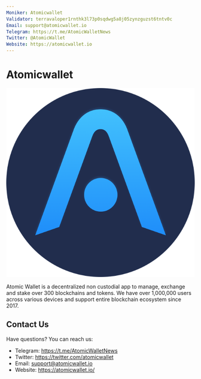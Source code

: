 ```yaml
---
Moniker: Atomicwallet
Validator: terravaloper1rnthk3l73p0sqdwg5a8j05zynzguzst6tntv0c
Email: support@atomicwallet.io
Telegram: https://t.me/AtomicWalletNews
Twitter: @AtomicWallet
Website: https://atomicwallet.io
---
```


# Atomicwallet

![Atomicwallet](./atomicwallet.png)

Atomic Wallet is a decentralized non custodial app to manage, exchange and stake over 300 blockchains and tokens. We have over 1,000,000 users across various devices and support entire blockchain ecosystem since 2017.


## Contact Us

Have questions? You can reach us:

- Telegram: https://t.me/AtomicWalletNews
- Twitter: https://twitter.com/atomicwallet
- Email: support@atomicwallet.io
- Website: https://atomicwallet.io/
